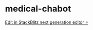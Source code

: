 # medical-chabot

[Edit in StackBlitz next generation editor ⚡️](https://stackblitz.com/~/github.com/rohitrehbufdvsfdjkv/medical-chabot)